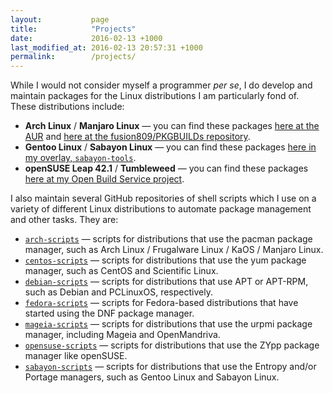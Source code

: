 ```yaml
---
layout:           page
title:            "Projects"
date:             2016-02-13 +1000
last_modified_at: 2016-02-13 20:57:31 +1000
permalink:        /projects/
---
```


While I would not consider myself a programmer *per se*, I do develop and maintain packages for the Linux distributions I am particularly fond of. These distributions include:

* **Arch Linux** / **Manjaro Linux** &mdash; you can find these packages [here at the AUR](https://aur.archlinux.org/packages/?SeB=m&K=fusion809) and [here at the fusion809/PKGBUILDs repository](https://github.com/fusion809/PKGBUILDs).
* **Gentoo Linux** / **Sabayon Linux** &mdash; you can find these packages [here in my overlay, `sabayon-tools`](https://github.com/fusion809/sabayon-tools).
* **openSUSE Leap 42.1** / **Tumbleweed** &mdash; you can find these packages [here at my Open Build Service project](https://build.opensuse.org/project/show/home:fusion809/).

I also maintain several GitHub repositories of shell scripts which I use on a variety of different Linux distributions to automate package management and other tasks. They are:

* [`arch-scripts`](https://github.com/fusion809/arch-scripts) &mdash; scripts for distributions that use the pacman package manager, such as Arch Linux / Frugalware Linux / KaOS / Manjaro Linux.
* [`centos-scripts`](https://github.com/fusion809/centos-scripts) &mdash; scripts for distributions that use the yum package manager, such as CentOS and Scientific Linux.
* [`debian-scripts`](https://github.com/fusion809/debian-scripts) &mdash; scripts for distributions that use APT or APT-RPM, such as Debian and PCLinuxOS, respectively.
* [`fedora-scripts`](https://github.com/fusion809/fedora-scripts) &mdash; scripts for Fedora-based distributions that have started using the DNF package manager.
* [`mageia-scripts`](https://github.com/fusion809/mageia-scripts) &mdash; scripts for distributions that use the urpmi package manager, including Mageia and OpenMandriva.
* [`opensuse-scripts`](https://github.com/fusion809/opensuse-scripts) &mdash; scripts for distributions that use the ZYpp package manager like openSUSE.
* [`sabayon-scripts`](https://github.com/fusion809/sabayon-scripts) &mdash; scripts for distributions that use the Entropy and/or Portage managers, such as Gentoo Linux and Sabayon Linux. 
